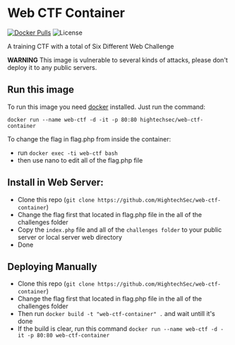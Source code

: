 # Web CTF Container
[![Docker Pulls](https://img.shields.io/docker/pulls/hightechsec/web-ctf-container.svg?style=plastic)](https://hub.docker.com/r/hightechsec/web-ctf-container)
![License](https://img.shields.io/badge/License-GPL-blue.svg?style=plastic)

A training CTF with a total of Six Different Web Challenge 

**WARNING** This image is vulnerable to several kinds of attacks, please don't deploy it to any public servers.

## Run this image

To run this image you need [docker](http://docker.com) installed. Just run the command:

    docker run --name web-ctf -d -it -p 80:80 hightechsec/web-ctf-container

To change the flag in flag.php from inside the container:
- run `docker exec -ti web-ctf bash`
- then use nano to edit all of the flag.php file

## Install in Web Server:

- Clone this repo (`git clone https://github.com/HightechSec/web-ctf-container`)
- Change the flag first that located in flag.php file in the all of the challenges folder
- Copy the `index.php` file and all of the `challenges folder` to your public server or local server web directory
- Done

## Deploying Manually 

- Clone this repo (`git clone https://github.com/HightechSec/web-ctf-container`)
- Change the flag first that located in flag.php file in the all of the challenges folder
- Then run `docker build -t "web-ctf-container" .` and wait untill it's done 
- If the build is clear, run this command `docker run --name web-ctf -d -it -p 80:80 web-ctf-container`